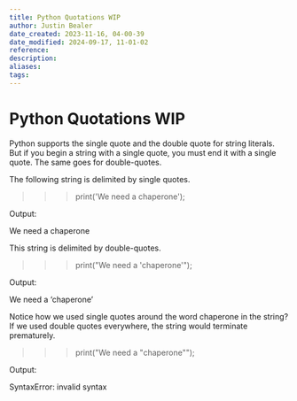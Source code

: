 ```yaml
---
title: Python Quotations WIP
author: Justin Bealer
date_created: 2023-11-16, 04-00-39
date_modified: 2024-09-17, 11-01-02
reference: 
description: 
aliases: 
tags: 
---
```

# Python Quotations WIP

Python supports the single quote and the double quote for string literals. But if you begin a string with a single quote, you must end it with a single quote. The same goes for double-quotes.

The following string is delimited by single quotes.
>>> print('We need a chaperone');

Output:

We need a chaperone

This string is delimited by double-quotes.
>>> print("We need a 'chaperone'");

Output:

We need a ‘chaperone’

Notice how we used single quotes around the word chaperone in the string? If we used double quotes everywhere, the string would terminate prematurely.
>>> print("We need a "chaperone"");

Output:

SyntaxError: invalid syntax

